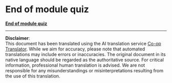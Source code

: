 <!--
CO_OP_TRANSLATOR_METADATA:
{
  "original_hash": "12e1d8aa3f652447ab18ca5d7bb7c72e",
  "translation_date": "2025-09-04T01:13:45+00:00",
  "source_file": "7.3 End of module quiz.md",
  "language_code": "en"
}
-->
# End of module quiz


[**End of module quiz**](https://forms.office.com/r/JGivLEVjkX)

---

**Disclaimer**:  
This document has been translated using the AI translation service [Co-op Translator](https://github.com/Azure/co-op-translator). While we aim for accuracy, please note that automated translations may include errors or inaccuracies. The original document in its native language should be regarded as the authoritative source. For critical information, professional human translation is advised. We are not responsible for any misunderstandings or misinterpretations resulting from the use of this translation.